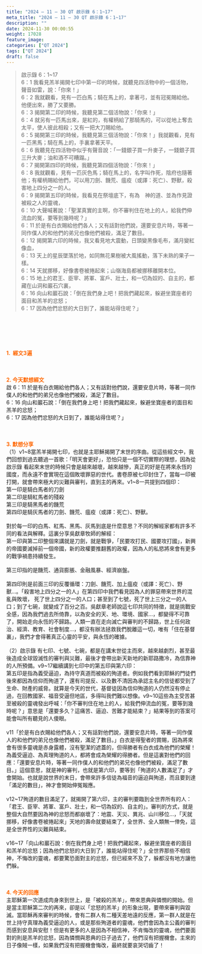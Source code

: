 ```yaml
---
title: "2024 – 11 – 30 QT 啟示錄 6：1~17"
meta_title: "2024 – 11 – 30 QT 啟示錄 6：1~17"
description: ""
date: 2024-11-30 00:00:55
weight: 17028
feature_image: 
categories: ["QT 2024"]
tags: ["QT 2024"]
draft: false
---
```


<blockquote>啟示錄 6：1~17<br />
6：1 我看見羔羊揭開七印中第一印的時候，就聽見四活物中的一個活物，聲音如雷，說：「你來！」<br />
6：2 我就觀看，見有一匹白馬；騎在馬上的，拿著弓，並有冠冕賜給他。他便出來，勝了又要勝。<br />
6：3 揭開第二印的時候，我聽見第二個活物說：「你來！」<br />
6：4 就另有一匹馬出來，是紅的，有權柄給了那騎馬的，可以從地上奪去太平，使人彼此相殺；又有一把大刀賜給他。<br />
6：5 揭開第三印的時候，我聽見第三個活物說：「你來！」我就觀看，見有一匹黑馬；騎在馬上的，手裏拿著天平。<br />
6：6 我聽見在四活物中似乎有聲音說：「一錢銀子買一升麥子，一錢銀子買三升大麥；油和酒不可糟蹋。」<br />
6：7 揭開第四印的時候，我聽見第四個活物說：「你來！」<br />
6：8 我就觀看，見有一匹灰色馬；騎在馬上的，名字叫作死，陰府也隨著他；有權柄賜給他們，可以用刀劍、饑荒、瘟疫（或譯：死亡）、野獸，殺害地上四分之一的人。<br />
6：9 揭開第五印的時候，我看見在祭壇底下，有為　神的道、並為作見證被殺之人的靈魂，<br />
6：10 大聲喊著說：「聖潔真實的主啊，你不審判住在地上的人，給我們伸流血的冤，要等到幾時呢？」<br />
6：11 於是有白衣賜給他們各人；又有話對他們說，還要安息片時，等著一同作僕人的和他們的弟兄也像他們被殺，滿足了數目。<br />
6：12 揭開第六印的時候，我又看見地大震動，日頭變黑像毛布，滿月變紅像血，<br />
6：13 天上的星辰墜落於地，如同無花果樹被大風搖動，落下未熟的果子一樣。<br />
6：14 天就挪移，好像書卷被捲起來；山嶺海島都被挪移離開本位。<br />
6：15 地上的君王、臣宰、將軍、富戶、壯士，和一切為奴的、自主的，都藏在山洞和巖石穴裏，<br />
6：16 向山和巖石說：「倒在我們身上吧！把我們藏起來，躲避坐寶座者的面目和羔羊的忿怒；<br />
6：17 因為他們忿怒的大日到了，誰能站得住呢？」</blockquote><br />
&nbsp;<br />
<br />
&nbsp;<br />
<br />
<span style="color: #ff6600;" data-darkreader-inline-color=""><strong>1.  經文3遍</strong></span><br />
<br />
&nbsp;<br />
<br />
<span style="color: #ff6600;" data-darkreader-inline-color=""><strong>2. 今天默想經文<br />
</strong></span>啟 6：11 於是有白衣賜給他們各人；又有話對他們說，還要安息片時，等著一同作僕人的和他們的弟兄也像他們被殺，滿足了數目。<br />
6：16 向山和巖石說：「倒在我們身上吧！把我們藏起來，躲避坐寶座者的面目和羔羊的忿怒；<br />
6：17 因為他們忿怒的大日到了，誰能站得住呢？」<br />
<br />
&nbsp;<br />
<br />
<strong><span style="color: #ff6600;" data-darkreader-inline-color="">3. 默想分享<br />
</span></strong>（1）v1~8當羔羊揭開七印，也就是主耶穌揭開了末世的序曲。從這些經文中，我們回想到過去聽過一首歌：「明天會更好」，恐怕只是一個不切實際的理想，因為從啟示錄 看起來末世的時候只會是越來越壞，越來越慘，真正的好是在將來永恆的國度，而永遠不會實現在這個敗壞罪惡的世代。書卷原被七印封住了，當每一印被打開，就會帶來極大的災難與審判，直到主的再來。v1~8一共提到四個印：<br />
第一印是騎白馬者的刀劍<br />
第二印是騎紅馬者的殘殺<br />
第三印是騎黑馬者的饑荒<br />
第四印是騎灰馬者的刀劍、饑荒、瘟疫（或譯：死亡）、野獸。<br />
<br />
對於每一印的白馬、紅馬、黑馬、灰馬到底是什麼意思？不同的解經家都有許多不同的看法與解釋。這裏分享吳獻章牧師的解經：<br />
第一印與第二印整個來講就是刀劍，就是戰爭，「民要攻打民、國要攻打國」，新興的帝國要滅掉前一個帝國，新的政權要推翻舊的政權，因為人的私慾將來會有更多的戰爭禍患持續發生。<br />
<br />
第三印指的是饑荒、通貨膨脹、金融風暴、經濟崩盤。<br />
<br />
第四印則是前面三印的反覆循環：刀劍、饑荒、加上瘟疫（或譯：死亡）、野獸…。「殺害地上四分之一的人」在第四印中我們看見因為人的罪惡帶來世界的混亂與敗壞， 死了世上四分之一的人口；甚至到了七號，死了世上三分之一的人口；到了七碗，就變成了百分之百。吳獻章老師說這七印共同的特徵，就是挑戰安全感，因為我們過去所倚靠，以為安全的天、地、環境、國家…，都變得不可靠了，開始走向永恆的不歸路。人類一直在走向滅亡與審判的不歸路，世上任何政治、經濟、教育、社會制度…，都沒有辦法拯救我們脫離這一切，唯有「住在基督裏」，我們才會得著真正心靈的平安，與永恆的確據。<br />
<br />
（2）啟示錄 有七印、七號、七碗，都是在講末世從主而來，越來越劇烈，甚至最後造成全球毀滅性的審判與災難，最後才會帶出新天新地的新耶路撒冷，為信靠神的人所預備。v9~17繼續講到七印中的第五印與第六印：<br />
第五印是指為義受逼迫，為持守真道而被殺的殉道者。例如我們看到耶穌的門徒們後來都因為信仰而殉道了，還有司提反、以及數不清因為承認主名的信徒都受到了生命、財產的威脅。就算是今天的世代，基督徒因為信仰殉道的人仍然沒有停止過，在回教國家、福音受逼但地區，多得叫我們難以想像。v9~10這些為主受苦甚至被殺的靈魂發出呼喊：「你不審判住在地上的人，給我們伸流血的冤，要等到幾時呢？」意思是「還要多久？這痛苦、逼迫、苦難才能結束？」結果等到的答案可能會叫所有聽見的人傻眼。<br />
<br />
v11「於是有白衣賜給他們各人；又有話對他們說，還要安息片時，等著一同作僕人的和他們的弟兄也像他們被殺，滿足了數目。」白衣是得聖者的賞賜，因為將來會有很多靈魂是赤身露體，沒有聖潔的遮蓋的，但得勝者有白衣成為他們的榮耀！為義受逼迫、為真理殉道的人，都將會成為榮耀的得勝者。但是這裏對他們的回應：「還要安息片時，等著一同作僕人的和他們的弟兄也像他們被殺，滿足了數目。」這個意思，就是神的審判，也就是第六印，要等到「殉道的人數滿足了」才會開始。也就是說世界的末日，會帶來許多信徒為福音的逼迫與殉道，而且要到達「滿足的數目」，神才會開始伸冤報應。<br />
<br />
v12~17殉道的數目滿足了，就揭開了第六印，主的審判要臨到全世界所有的人：「君王、臣宰、將軍、富戶、壯士，和一切為奴的、自主的」。審判的方式，就是整個大自然要因為神的忿怒而都崩壞了：地震、天災、異兆、山川移位…，「天就挪移，好像書卷被捲起來」天地的壽命就要結束了，全世界、全人類無一倖免，這是全世界性的災難與結束。<br />
<br />
v16~17「向山和巖石說：倒在我們身上吧！把我們藏起來，躲避坐寶座者的面目和羔羊的忿怒；因為他們忿怒的大日到了，誰能站得住呢？」全世界那些不相信神，不悔改的靈魂，都要驚恐面對主的忿怒，但已經來不及了，躲都沒有地方讓他們躲。<br />
<br />
&nbsp;<br />
<br />
<strong style="font-size: inherit;"><span style="color: #ff6600;" data-darkreader-inline-color="">4. 今天的回應<br />
</span></strong>主耶穌第一次道成肉身來到世上，是「被殺的羔羊」，帶來恩典與憐憫的開始。但是當主耶穌第二次的再來，卻是以「忿怒的羔羊」的形象出現，要帶來審判與毀滅。當耶穌再來審判的時候，會有二群人有二種天差地遠的反應，第一群人就是在世上持守真理為義受逼迫的人，或是那些殉道者的靈魂，他們會因為主公義的審判而感到安息與安慰！但是有更多的人是因為不相信神，不肯悔改的靈魂，他們要面對的則是羔羊的忿怒，因為憐憫與恩典的日子過去了，他們沒有把握機會。主來的日子像賊一樣，如果我們沒有把握機會悔改，最終就要哀哭切齒了！<br />
<br />
&nbsp;
        